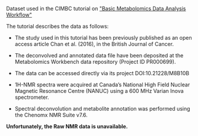 Dataset used in the CIMBC tutorial on ["Basic Metabolomics Data Analysis Workflow"](https://cimcb.github.io/MetabWorkflowTutorial/Tutorial1.html)

The tutorial describes the data as follows:

- The study used in this tutorial has been previously published as an open access article Chan et al. (2016), in the British Journal of Cancer.

- The deconvolved and annotated data file have been deposited at the Metabolomics Workbench data repository (Project ID PR000699). 

- The data can be accessed directly via its project DOI:10.21228/M8B10B 

- 1H-NMR spectra were acquired at Canada’s National High Field Nuclear Magnetic Resonance Centre (NANUC) using a 600 MHz Varian Inova spectrometer. 

- Spectral deconvolution and metabolite annotation was performed using the Chenomx NMR Suite v7.6. 

**Unfortunately, the Raw NMR data is unavailable.**